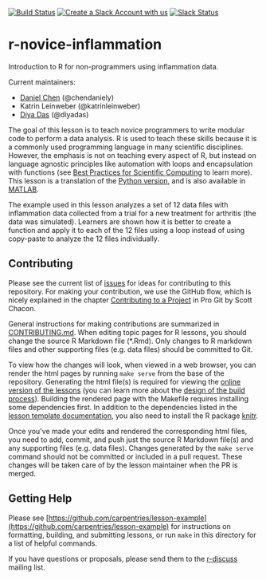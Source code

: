 [![Build Status](https://travis-ci.org/swcarpentry/r-novice-inflammation.svg?branch=master)](https://travis-ci.org/swcarpentry/r-novice-inflammation)
[![Create a Slack Account with us](https://img.shields.io/badge/Create_Slack_Account-The_Carpentries-071159.svg)](https://swc-slack-invite.herokuapp.com/) 
 [![Slack Status](https://img.shields.io/badge/Slack_Channel-swc--r--inflammation-E01563.svg)](https://swcarpentry.slack.com/messages/C9WDPCMUG) 

r-novice-inflammation
=====================

Introduction to R for non-programmers using inflammation data.

Current maintainers:

* [Daniel Chen](http://software-carpentry.org/team/#chen_daniel) (@chendaniely)
* Katrin Leinweber (@katrinleinweber)
* [Diya Das](https://software-carpentry.org/team/#das_diya) (@diyadas)

The goal of this lesson is to teach novice programmers to write modular code to
perform a data analysis. R is used to teach these skills because it is a
commonly used programming language in many scientific disciplines. However, the
emphasis is not on teaching every aspect of R, but instead on
language agnostic principles like automation with loops and encapsulation with
functions (see [Best Practices for Scientific Computing][best-practices] to
learn more). This lesson is a translation of the [Python version][py],
and is also available in [MATLAB][MATLAB].

The example used in this lesson analyzes a set of 12 data files with
inflammation data collected from a trial for a new treatment for arthritis (the
data was simulated). Learners are shown how it is better to create a function
and apply it to each of the 12 files using a loop instead of using copy-paste
to analyze the 12 files individually.

[best-practices]: http://journals.plos.org/plosbiology/article?id=10.1371/journal.pbio.1001745
[py]: https://github.com/swcarpentry/python-novice-inflammation
[MATLAB]: https://github.com/swcarpentry/matlab-novice-inflammation

## Contributing

Please see the current list of [issues][] for ideas for contributing to this
repository. For making your contribution, we use the GitHub flow, which is
nicely explained in the chapter [Contributing to a Project][pro-git] in Pro Git
by Scott Chacon.

General instructions for making contributions are summarized in [CONTRIBUTING.md](https://github.com/swcarpentry/r-novice-inflammation/blob/gh-pages/CONTRIBUTING.md).
When editing topic pages for R lessons, you should change the source R Markdown
file (*.Rmd). Only changes to R markdown files and other supporting files (e.g. data files) should be committed to Git.

To view how the changes will look, when viewed in a web browser, you can render the html pages by running `make serve` from the base of the repository. Generating the html file(s) is required for viewing the [online version of the lessons][online] (you can learn more about the [design of the build process][design]). Building the rendered page with the Makefile requires installing some dependencies first. In addition to the dependencies listed in the [lesson template documentation][dependencies], you also need to install the R package [knitr][].

Once you've made your edits and rendered the corresponding html files,
you need to add, commit, and push just the source R Markdown file(s)
and any supporting files (e.g. data files). Changes generated by the `make serve` command should not be committed or included in a pull request. These changes will be taken care of by the lesson maintainer when the PR is merged.

## Getting Help

Please see [https://github.com/carpentries/lesson-example](https://github.com/carpentries/lesson-example)
for instructions on formatting, building, and submitting lessons,
or run `make` in this directory for a list of helpful commands.

If you have questions or proposals, please send them to the [r-discuss][] mailing list.

[dependencies]: https://github.com/carpentries/lesson-example#dependencies
[design]: https://github.com/carpentries/lesson-example/blob/gh-pages/DESIGN.md
[issues]: https://github.com/swcarpentry/r-novice-inflammation/issues
[knitr]: https://cran.r-project.org/package=knitr
[online]: http://swcarpentry.github.io/r-novice-inflammation/
[pro-git]: http://git-scm.com/book/en/v2/GitHub-Contributing-to-a-Project
[r-discuss]: http://lists.software-carpentry.org/mailman/listinfo/r-discuss_lists.software-carpentry.org
